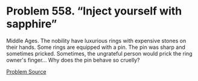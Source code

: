# Problem 558. “Inject yourself with sapphire”

Middle Ages. The nobility have luxurious rings with expensive stones on their hands. Some rings are equipped with a pin. The pin was sharp and sometimes pricked. Sometimes, the ungrateful person would prick the ring owner's finger... Why does the pin behave so cruelly?

[Problem Source](https://www.trizland.ru/tasks/1597/)